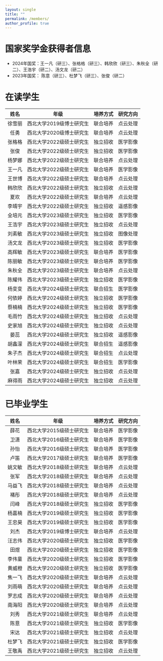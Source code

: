 ```yaml
---
layout: single
title: ""
permalink: /members/
author_profile: true
---
```

国家奖学金获得者信息
===
+ 2024年国奖：王一凡（研三）、张格格（研三）、韩欣欣（研三）、朱秋全（研二）、王浩宇（研二）、汤文龙（研二）
+ 2023年国奖： 陈意（研三）、杜梦飞（研三）、张俊（研二）

在读学生
===

| 姓名 | 年级 | 培养方式 | 研究方向 |
| :----: | :----: | :----: | :----: |
| 徐雪丽 | 西北大学2019级博士研究生 | 联合培养 | 点云处理 |
| 任勇 | 西北大学2020级博士研究生 | 联合培养 | 点云处理 |
| 张格格 | 西北大学2022级硕士研究生 | 独立招收 | 医学影像 |
| 张俊 | 西北大学2022级硕士研究生 | 独立招收 | 医学影像 |
| 杨梦娜 | 西北大学2022级硕士研究生 | 联合培养 | 点云处理 |
| 王一凡 | 西北大学2022级硕士研究生 | 联合培养 | 医学影像 |
| 王世博 | 西北大学2022级硕士研究生 | 联合培养 | 点云处理 |
| 韩欣欣 | 西北大学2022级硕士研究生 | 独立招收 | 点云处理 |
| 夏欢 | 西北大学2022级硕士研究生 | 联合培养 | 点云处理 |
| 李靖宇 | 西北大学2022级硕士研究生 | 独立招收 | 遥感影像 |
| 全培元 | 西北大学2023级硕士研究生 | 独立招收 | 医学影像 |
| 王浩宇 | 西北大学2023级硕士研究生 | 独立招收 | 点云处理 |
| 刘素敏 | 西北大学2023级硕士研究生 | 独立招收 | 图像处理 |
| 汤文龙 | 西北大学2023级硕士研究生 | 独立招收 | 医学影像 |
| 高辉敏 | 西北大学2023级硕士研究生 | 联合培养 | 医学影像 |
| 陈丽敏 | 西北大学2023级硕士研究生 | 联合培养 | 医学影像 |
| 朱秋全 | 西北大学2023级硕士研究生 | 联合培养 | 点云处理 |
| 陈耀伟 | 西北大学2023级硕士研究生 | 独立招收 | 医学影像 |
| 杨变变 | 西北大学2024级硕士研究生 | 联合招生 | 医学影像 |
| 何依婷 | 西北大学2024级硕士研究生 | 独立招收 | 医学影像 |
| 蔡楠楠 | 西北大学2024级硕士研究生 | 独立招收 | 医学影像 |
| 毛雨竹 | 西北大学2024级硕士研究生 | 独立招收 | 点云处理 |
| 史家旭 | 西北大学2024级硕士研究生 | 独立招收 | 点云处理 |
| 晏蕊 | 西北大学2024级硕士研究生 | 独立招收 | 遥感影像 |
| 胡鑫濛 | 西北大学2024级硕士研究生 | 联合招生 | 遥感影像 |
| 朱子杰 | 西北大学2024级硕士研究生 | 联合招生 | 点云处理 |
| 叶林荣 | 西北大学2024级硕士研究生 | 联合招生 | 医学影像 |
| 张嘉 | 西北大学2024级硕士研究生 | 独立招收 | 点云处理 |
| 麻得雨 | 西北大学2024级硕士研究生 | 独立招收 | 点云处理 |

已毕业学生
===  

| 姓名 | 年级 | 培养方式 |研究方向 |
| :----: | :----: | :----: |:----: |
| 薛花 | 西北大学2015级硕士研究生 | 联合培养 |医学影像 |
| 卫潇 | 西北大学2016级硕士研究生 | 联合培养 |医学影像 |
| 孙怡 | 西北大学2016级硕士研究生 | 联合培养 |医学影像 |
| 卢笛 | 西北大学2017级硕士研究生 | 联合培养 |医学影像 |
| 姚文敏 | 西北大学2018级硕士研究生 | 联合培养 |点云处理 |
| 张军 | 西北大学2018级硕士研究生 | 联合培养 |点云处理 |
| 马益飞 | 西北大学2018级硕士研究生 | 联合培养 |点云处理 |
| 褚彤 | 西北大学2018级硕士研究生 | 联合培养 |点云处理 |
| 闫峰 | 西北大学2018级硕士研究生 | 独立招收 |医学影像 |
| 杨嘉楠 | 西北大学2019级硕士研究生 | 独立招收 | 医学影像 |
| 王忠昊 | 西北大学2019级硕士研究生 | 独立招收 | 医学影像 |
| 刘杰 | 西北大学2019级博士研究生 | 联合培养 | 点云处理 |
| 汪志伟 | 西北大学2020级硕士研究生 | 独立招收 | 医学影像 |
| 田煜 | 西北大学2020级硕士研究生 | 独立招收 | 医学影像 |
| 李伟童 | 西北大学2020级硕士研究生 | 独立招收 | 医学影像 |
| 黄威橙 | 西北大学2020级硕士研究生 | 独立招收 | 医学影像 |
| 焦一飞 | 西北大学2020级硕士研究生 | 联合培养 | 点云处理 |
| 刘雨萌 | 西北大学2020级硕士研究生 | 联合培养 | 点云处理 |
| 罗志成 | 西北大学2020级硕士研究生 | 联合培养 | 点云处理 |
| 南海阳 | 西北大学2020级硕士研究生 | 联合培养 | 点云处理 |
| 刘秀 | 西北大学2021级硕士研究生 | 联合培养 | 点云处理 |
| 陈意 | 西北大学2021级硕士研究生 | 独立招收 | 医学影像 |
| 宋达 | 西北大学2021级硕士研究生 | 独立招收 | 点云处理 |
| 杜梦飞 | 西北大学2021级硕士研究生 | 独立招收 | 医学影像 |
| 王敬禹 | 西北大学2021级硕士研究生 | 独立招收 | 点云处理 |
